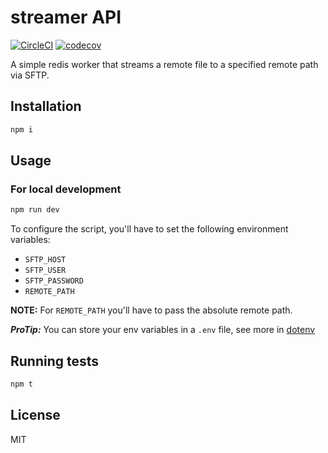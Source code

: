 # streamer API

[![CircleCI](https://circleci.com/gh/aotarola/redis-worker.svg?style=shield)](https://circleci.com/gh/aotarola/redis-worker)
[![codecov](https://codecov.io/gh/aotarola/redis-worker/branch/master/graph/badge.svg)](https://codecov.io/gh/aotarola/redis-worker)

A simple redis worker that streams a remote file to a specified remote path via SFTP.

## Installation

```zsh
npm i
```

## Usage

### For local development

```zsh
npm run dev
```

To configure the script, you'll have to set the following environment variables:

* `SFTP_HOST`
* `SFTP_USER`
* `SFTP_PASSWORD`
* `REMOTE_PATH`

**NOTE:** For `REMOTE_PATH` you'll have to pass the absolute remote path.

**_ProTip:_** You can store your env variables in a `.env` file, see more in [dotenv][dotenv]

## Running tests

```zsh
npm t
```

## License

MIT

[dotenv]: https://github.com/motdotla/dotenv

